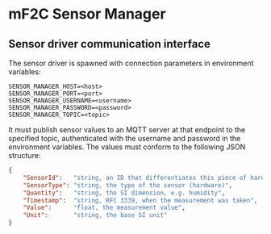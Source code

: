 # mF2C Sensor Manager

## Sensor driver communication interface

The sensor driver is spawned with connection parameters in environment variables:

```
SENSOR_MANAGER_HOST=<host>
SENSOR_MANAGER_PORT=<port>
SENSOR_MANAGER_USERNAME=<username>
SENSOR_MANAGER_PASSWORD=<password>
SENSOR_MANAGER_TOPIC=<topic>
``` 

It must publish sensor values to an MQTT server at that endpoint to the specified topic, authenticated with 
the username and password in the environment variables. The values must conform to the following 
JSON structure:

```json
{
    "SensorId":   "string, an ID that differentiates this piece of hardware sensor from others",
    "SensorType": "string, the type of the sensor (hardware)",
    "Quantity":   "string, the SI dimension, e.g. humidity",
    "Timestamp":  "string, RFC 3339, when the measurement was taken",
    "Value":      "float, the measurement value",
    "Unit":       "string, the base SI unit"
}
```
